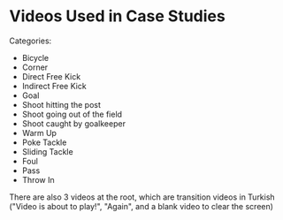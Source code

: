 # Videos Used in Case Studies
Categories:
* Bicycle
* Corner
* Direct Free Kick
* Indirect Free Kick
* Goal
* Shoot hitting the post
* Shoot going out of the field
* Shoot caught by goalkeeper
* Warm Up
* Poke Tackle
* Sliding Tackle
* Foul
* Pass
* Throw In

There are also 3 videos at the root, which are transition videos in Turkish ("Video is about to play!", "Again", and a blank video to clear the screen)

